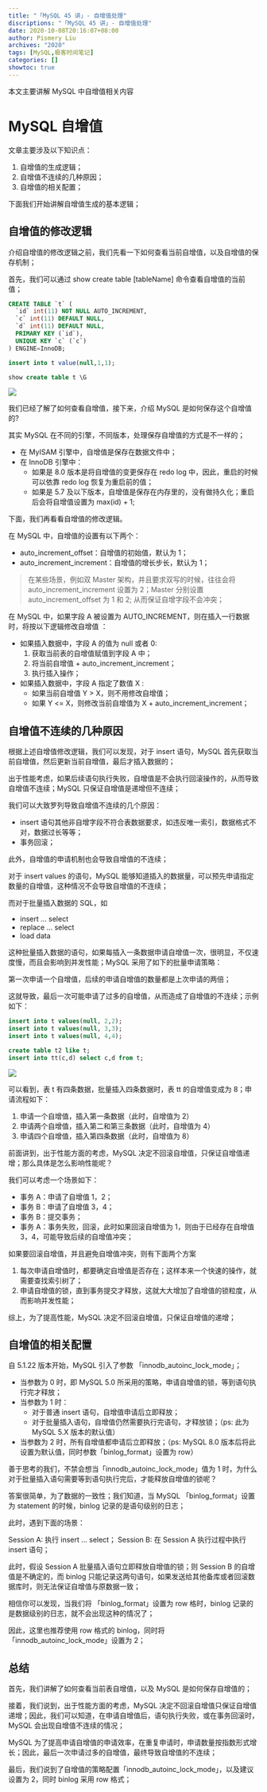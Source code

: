 ```yaml
---
title: "「MySQL 45 讲」- 自增值处理"
discriptions: "「MySQL 45 讲」- 自增值处理"
date: 2020-10-08T20:16:07+08:00
author: Pismery Liu
archives: "2020"
tags: [MySQL,极客时间笔记]
categories: []
showtoc: true
---
```


本文主要讲解 MySQL 中自增值相关内容

<!--more-->

# MySQL 自增值

文章主要涉及以下知识点：

1. 自增值的生成逻辑；
2. 自增值不连续的几种原因；
3. 自增值的相关配置；

下面我们开始讲解自增值生成的基本逻辑；


## 自增值的修改逻辑

介绍自增值的修改逻辑之前，我们先看一下如何查看当前自增值，以及自增值的保存机制；

首先，我们可以通过 show create table [tableName] 命令查看自增值的当前值；

```SQL
CREATE TABLE `t` (
  `id` int(11) NOT NULL AUTO_INCREMENT,
  `c` int(11) DEFAULT NULL,
  `d` int(11) DEFAULT NULL,
  PRIMARY KEY (`id`),
  UNIQUE KEY `c` (`c`)
) ENGINE=InnoDB;

insert into t value(null,1,1);

show create table t \G
```

![](https://gitee.com/pismery/imageshack/raw/master/img/20201004155157.png)

我们已经了解了如何查看自增值，接下来，介绍 MySQL 是如何保存这个自增值的?

其实 MySQL 在不同的引擎，不同版本，处理保存自增值的方式是不一样的；

- 在 MyISAM 引擎中，自增值是保存在数据文件中；
- 在 InnoDB 引擎中：
    - 如果是 8.0 版本是将自增值的变更保存在 redo log 中，因此，重启的时候可以依靠 redo log 恢复为重启前的值；
    - 如果是 5.7 及以下版本，自增值是保存在内存里的，没有做持久化；重启后会将自增值设置为 max(id) + 1;

下面，我们再看看自增值的修改逻辑。

在 MySQL 中，自增值的设置有以下两个：

- auto_increment_offset：自增值的初始值，默认为 1；
- auto_increment_increment：自增值的增长步长，默认为 1；

> 在某些场景，例如双 Master 架构，并且要求双写的时候，往往会将
auto_increment_increment 设置为 2；Master 分别设置 auto_increment_offset 为 1 和 2; 从而保证自增字段不会冲突；


在 MySQL 中，如果字段 A 被设置为 AUTO_INCREMENT，则在插入一行数据时，将按以下逻辑修改自增值  ：

- 如果插入数据中，字段 A 的值为 null 或者 0:
    1. 获取当前表的自增值赋值到字段 A 中；
    2. 将当前自增值 + auto_increment_increment；
    3. 执行插入操作；
- 如果插入数据中，字段 A 指定了数值 X :
    - 如果当前自增值 Y > X，则不用修改自增值；
    - 如果 Y <= X，则修改当前自增值为 X + auto_increment_increment；


## 自增值不连续的几种原因

根据上述自增值修改逻辑，我们可以发现，对于 insert 语句，MySQL 首先获取当前自增值，然后更新当前自增值，最后才插入数据的；

出于性能考虑，如果后续语句执行失败，自增值是不会执行回滚操作的，从而导致自增值不连续；MySQL 只保证自增值是递增但不连续；

我们可以大致罗列导致自增值不连续的几个原因：

- insert 语句其他非自增字段不符合表数据要求，如违反唯一索引，数据格式不对，数据过长等等；
- 事务回滚；

此外，自增值的申请机制也会导致自增值的不连续；

对于 insert values 的语句，MySQL 能够知道插入的数据量，可以预先申请指定数量的自增值，这种情况不会导致自增值的不连续；

而对于批量插入数据的 SQL，如 

- insert ... select
- replace ... select
- load data

这种批量插入数据的语句，如果每插入一条数据申请自增值一次，很明显，不仅速度慢，而且会影响到并发性能；MySQL 采用了如下的批量申请策略：

第一次申请一个自增值，后续的申请自增值的数量都是上次申请的两倍；

这就导致，最后一次可能申请了过多的自增值，从而造成了自增值的不连续；示例如下：

```SQL
insert into t values(null, 2,2);
insert into t values(null, 3,3);
insert into t values(null, 4,4);

create table t2 like t;
insert into tt(c,d) select c,d from t;
```

![](https://gitee.com/pismery/imageshack/raw/master/img/20201004164439.png)

可以看到，表 t 有四条数据，批量插入四条数据时，表 tt 的自增值变成为 8；申请流程如下：

1. 申请一个自增值，插入第一条数据（此时，自增值为 2）
2. 申请两个自增值，插入第二和第三条数据（此时，自增值为 4）
3. 申请四个自增值，插入第四条数据（此时，自增值为 8）


前面讲到，出于性能方面的考虑，MySQL 决定不回滚自增值，只保证自增值递增；那么具体是怎么影响性能呢？

我们可以考虑一个场景如下：

- 事务 A：申请了自增值 1，2；
- 事务 B：申请了自增值 3，4；
- 事务 B：提交事务；
- 事务 A：事务失败，回滚，此时如果回滚自增值为 1，则由于已经存在自增值 3，4，可能导致后续的自增值冲突；

如果要回滚自增值，并且避免自增值冲突，则有下面两个方案

1. 每次申请自增值时，都要确定自增值是否存在；这样本来一个快速的操作，就需要查找索引树了；
2. 申请自增值的锁，直到事务提交才释放，这就大大增加了自增值的锁粒度，从而影响并发性能；

综上，为了提高性能，MySQL 决定不回滚自增值，只保证自增值的递增；


## 自增值的相关配置

自 5.1.22 版本开始，MySQL 引入了参数 「innodb_autoinc_lock_mode」；

- 当参数为 0 时，即 MySQL 5.0 所采用的策略，申请自增值的锁，等到语句执行完才释放；
- 当参数为 1 时：
    - 对于普通 insert 语句，自增值申请后立即释放；
    - 对于批量插入语句，自增值仍然需要执行完语句，才释放锁；（ps: 此为 MySQL 5.X 版本的默认值）
- 当参数为 2 时，所有自增值都申请后立即释放；（ps: MySQL 8.0 版本后将此设置为默认值，同时参数「binlog_format」设置为 row）


善于思考的我们，不禁会想当「innodb_autoinc_lock_mode」值为 1 时，为什么对于批量插入语句需要等到语句执行完后，才能释放自增值的锁呢？

答案很简单，为了数据的一致性；我们知道，当 MySQL 「binlog_format」设置为 statement 的时候，binlog 记录的是语句级别的日志；

此时，遇到下面的场景：

Session A: 执行 insert ... select；
Session B: 在 Session A 执行过程中执行 insert 语句；

此时，假设 Session A 批量插入语句立即释放自增值的锁；则 Session B 的自增值是不确定的，而 binlog 只能记录这两句语句，如果发送给其他备库或者回滚数据库时，则无法保证自增值与原数据一致；

相信你可以发现，当我们将 「binlog_format」设置为 row 格时，binlog 记录的是数据级别的日志，就不会出现这种的情况了；

因此，这里也推荐使用 row 格式的 binlog，同时将「innodb_autoinc_lock_mode」设置为 2；

## 总结

首先，我们讲解了如何查看当前表自增值，以及 MySQL 是如何保存自增值的；

接着，我们说到，出于性能方面的考虑，MySQL 决定不回滚自增值只保证自增值递增；因此，我们可以知道，在申请自增值后，语句执行失败，或在事务回滚时，MySQL 会出现自增值不连续的情况；

MySQL 为了提高申请自增值的申请效率，在重复申请时，申请数量按指数形式增长；因此，最后一次申请过多的自增值，最终导致自增值的不连续；

最后，我们说到了自增值的策略配置「innodb_autoinc_lock_mode」，以及建议设置为 2，同时 binlog 采用 row 格式；


